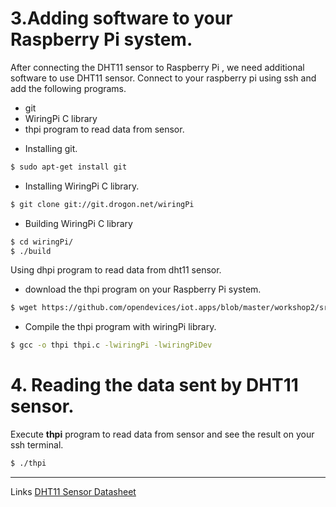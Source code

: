 
# 3.Adding software to your Raspberry Pi system.

After connecting the DHT11 sensor to Raspberry Pi , we need additional software to use
DHT11 sensor. Connect to your raspberry pi using ssh and add the following programs.

 - git
 - WiringPi C library
 - thpi program to read data from sensor.

  * Installing git.

```bash
$ sudo apt-get install git
```

  * Installing  WiringPi C library.

```bash
$ git clone git://git.drogon.net/wiringPi
```

  * Building WiringPi C library

```bash
$ cd wiringPi/
$ ./build

```

Using dhpi program to read data from dht11 sensor.

  - download the thpi program on your Raspberry Pi system.

```bash
$ wget https://github.com/opendevices/iot.apps/blob/master/workshop2/src/temp.c

```

  - Compile the thpi program with wiringPi library.

```bash
$ gcc -o thpi thpi.c -lwiringPi -lwiringPiDev
```

# 4. Reading the data sent by DHT11 sensor.


Execute **thpi** program to read data from sensor  and see the result on your ssh terminal.

```bash
$ ./thpi
```

---
Links
[DHT11 Sensor Datasheet](https://components101.com/dht11-temperature-sensor)
